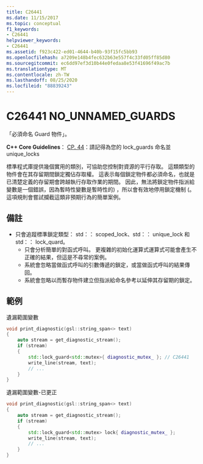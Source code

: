 ```yaml
---
title: C26441
ms.date: 11/15/2017
ms.topic: conceptual
f1_keywords:
- C26441
helpviewer_keywords:
- C26441
ms.assetid: f923c422-ed01-4644-b40b-93f15fc5bb93
ms.openlocfilehash: a7209e148b4fec632b63e557f4c33fd05ff85d80
ms.sourcegitcommit: ec6dd97ef3d10b44e0fedaa8e53f41696f49ac7b
ms.translationtype: MT
ms.contentlocale: zh-TW
ms.lasthandoff: 08/25/2020
ms.locfileid: "88839243"
---
```

# <a name="c26441-no_unnamed_guards"></a>C26441 NO_UNNAMED_GUARDS

「必須命名 Guard 物件」。

**C++ Core Guidelines**： [CP. 44](https://github.com/isocpp/CppCoreGuidelines/blob/master/CppCoreGuidelines.md#cp44-remember-to-name-your-lock_guards-and-unique_locks)：請記得為您的 lock_guards 命名並 unique_locks

標準程式庫提供幾個實用的類別，可協助您控制對資源的平行存取。 這類類型的物件會在其存留期間鎖定獨佔存取權。 這表示每個鎖定物件都必須命名，也就是已清楚定義的存留期會跨越執行存取作業的期間。 因此，無法將鎖定物件指派給變數是一個錯誤，因為暫時性變數是暫時性的) ，所以會有效地停用鎖定機制 (。 這項規則會嘗試攔截這類非預期行為的簡單案例。

## <a name="remarks"></a>備註

- 只會追蹤標準鎖定類型： std：： scoped_lock、std：： unique_lock 和 std：： lock_quard。
  - 只會分析簡單的對函式呼叫。 更複雜的初始化運算式運算式可能會產生不正確的結果，但這是不尋常的案例。
  - 系統會忽略當做函式呼叫的引數傳遞的鎖定，或當做函式呼叫的結果傳回。
  - 系統會忽略以而暫存物件建立但指派給命名參考以延伸其存留期的鎖定。

## <a name="example"></a>範例

遺漏範圍變數

```cpp
void print_diagnostic(gsl::string_span<> text)
{
    auto stream = get_diagnostic_stream();
    if (stream)
    {
        std::lock_guard<std::mutex>{ diagnostic_mutex_ }; // C26441
        write_line(stream, text);
        // ...
    }
}
```

遺漏範圍變數-已更正

```cpp
void print_diagnostic(gsl::string_span<> text)
{
    auto stream = get_diagnostic_stream();
    if (stream)
    {
        std::lock_guard<std::mutex> lock{ diagnostic_mutex_ };
        write_line(stream, text);
        // ...
    }
}
```
